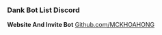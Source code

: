 
### Dank Bot List Discord 
**Website And Invite Bot**
[Github.com/MCKHOAHONG](https://github.com/MCKHOAHONG)

